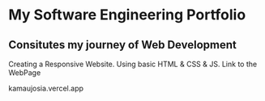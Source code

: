 # My Software Engineering Portfolio
## Consitutes my journey of Web Development
Creating a Responsive Website. Using basic HTML & CSS & JS.
Link to the WebPage

kamaujosia.vercel.app
